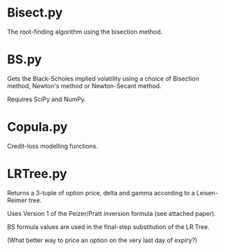 Bisect.py
=================
The root-finding algorithm using the bisection method.

BS.py
========
Gets the Black-Scholes implied volatility using a choice of Bisection method, Newton's method or Newton-Secant method.

Requires SciPy and NumPy.

Copula.py
=======
Credit-loss modelling functions.

LRTree.py
=======
Returns a 3-tuple of option price, delta and gamma according to a Leisen-Reimer tree.

Uses Version 1 of the Peizer/Pratt inversion formula (see attached paper).


BS formula values are used in the final-step substitution of the LR Tree.

(What better way to price an option on the very last day of expiry?)
